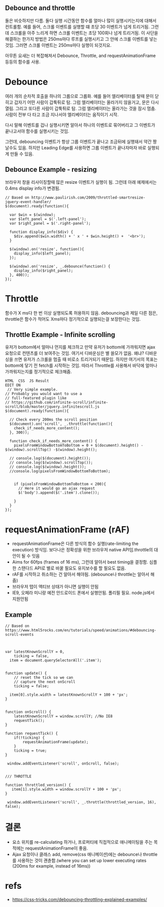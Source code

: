 Debounce and throttle
---

둘은 비슷하지만 다름. 둘다 실행 시간동안 함수를 얼마나 많이 실행시키는지에 대해서 컨트롤함. 예를 들어, 스크롤 이벤트를 실행할 떄 초당 30 이벤트가 넘게 트리거됨. 그런데 스크롤을 아주 느리게 하면 스크롤 이벤트는 초당 100회나 넘게 트리거됨. 이 사단을 해결하는 한가지 방법은 250ms마다 루프를 실행시키고 그 안에 스크롤 이벤트를 넣는 것임. 그러면 스크롤 이벤트는 250ms마다 실행이 되것지요.

아무튼 요새는 더 복잡해져서 Debounce, Throttle, and requestAnimationFrame 등등의 함수를 사용.

# Debounce
여러 개의 순차적 호출을 하나의 그룹으로 그룹화. 예를 들어 엘리베이터를 탈때 문이 닫히고 갑자기 어떤 사람이 갑툭튀로 탐. 그럼 엘리베이터는 올라가지 않을거고, 문은 다시 열림. 그리고 또다른 사람이 갑툭튀로 탐. 그럼 엘리베이터는 올라가는 것을 잠시 멈춤. 사람이 전부 다 타고 조금 지나서야 엘리베이터는 움직이기 시작.

다시 말해 이벤트를 겁나 실행시키면 알아서 하나의 이벤트로 묶어버리고 그 이벤트가 끝나고서야 함수를 실행시키는 것임.

그런데, debouncing 이벤트가 항상 그룹 이벤트가 끝나고 조금뒤에 실행돼서 약간 짱날수도 있음. 하지만 Leading Edge를 사용하면 그룹 이벤트가 끝나자마자 바로 실행되게 만들 수 있음.


## Debounce Example - resizing

브라우저 창을 리사이징할때 많은 resize 이벤트가 실행이 됨. 그런데 아래 예제에서는 0.4ms display info가 변경됨.

```
// Based on http://www.paulirish.com/2009/throttled-smartresize-jquery-event-handler/
$(document).ready(function(){
  
  var $win = $(window);
  var $left_panel = $('.left-panel');
  var $right_panel = $('.right-panel');
  
  function display_info($div) {
    $div.append($win.width() + ' x ' + $win.height() +  '<br>');
  }
                
  $(window).on('resize', function(){
    display_info($left_panel);
  });
  
  $(window).on('resize', _.debounce(function() {
    display_info($right_panel);
  }, 400));
});
```


# Throttle
함수가 X ms다 한 번 이상 실행되도록 허용하지 않음. debouncing과 제일 다른 점은, throttle은 함수가 적어도 Xms마다 정기적으로 실행되는걸 보장한다는 것임.

## Throttle Example - Infinite scrolling
유저가 bottom에서 얼마나 먼지를 체크하고 만약 유저가 bottom에 가까워지면 ajax 요청으로 컨텐츠를 더 보여주는 것임. 여기서 디바운싱은 별 쓸모가 없음. 왜냐? 디바운싱을 쓰면 유저가 스크롤을 멈출 때 비로소 트리거되기 때문임. 하지만 여기서의 목표는 bottom에 닿기 전 fetch를 시작하는 것임.
따라서 Throttle를 사용해서 바닥에 얼마나 가까워지는지를 정기적으로 체크해줌.

```
HTML  CSS  JS Result
EDIT ON
 // Very simple example.
// Probably you would want to use a 
// full-featured plugin like
// https://github.com/infinite-scroll/infinite-scroll/blob/master/jquery.infinitescroll.js
$(document).ready(function(){
  
  // Check every 200ms the scroll position
  $(document).on('scroll', _.throttle(function(){
    check_if_needs_more_content();
  }, 300));

  function check_if_needs_more_content() {     
    pixelsFromWindowBottomToBottom = 0 + $(document).height() - $(window).scrollTop() -$(window).height();
    
  // console.log($(document).height());
  // console.log($(window).scrollTop());
  // console.log($(window).height());
  //console.log(pixelsFromWindowBottomToBottom);
    
    
    if (pixelsFromWindowBottomToBottom < 200){
      // Here it would go an ajax request
      $('body').append($('.item').clone()); 
      
    }
  }
});
```

# requestAnimationFrame (rAF)
* requestAnimationFrame은 다른 방식의 함수 실행(rate-limiting the execution) 방식임. 보다나은 정확성을 위한 브라우저 native API임.throttle의 대안이 될 수 잇음
* Aims for 60fps (frames of 16 ms), 그런데 알아서 best timing을 결정함. 심플한 스탠다드 API로 별로 바꿀 필요도 유지보수를 할 필요도 없음.
* rAF를 시작하고 취소하는 건 알아서 해야됨. (debounce나 throttle는 알아서 해줌)
* 브라우저 탭이 액티브 상태가 아니면 실행이 안됨
* IE9, 오페라 미니랑 예전 안드로이드 폰에서 실행안됨. 폴리필 필요. node.js에서 지원안됨

## Example
```
// Based on https://www.html5rocks.com/en/tutorials/speed/animations/#debouncing-scroll-events



var latestKnownScrollY = 0,
    ticking = false,
  item = document.querySelectorAll('.item');


function update() {
    // reset the tick so we can
    // capture the next onScroll
    ticking = false;

  item[0].style.width = latestKnownScrollY + 100 + 'px';
}


function onScroll() {
    latestKnownScrollY = window.scrollY; //No IE8
    requestTick();
}

function requestTick() {
    if(!ticking) {
        requestAnimationFrame(update);
    }
    ticking = true;
}

 window.addEventListener('scroll', onScroll, false);


/// THROTTLE

function throttled_version() {
   item[1].style.width = window.scrollY + 100 + 'px';
}

 window.addEventListener('scroll', _.throttle(throttled_version, 16), false);
```

# 결론
* 요소 위치를 re-calculating 하거나, 프로퍼티에 직접적으로 애니메이팅을 주는 목적에는 requestAnimationFrame이 좋음.
* Ajax 요청이나 클래스 add, remove(css 애니메이션)에는 debounce나 throttle를 사용하는 것이 괜츈함.(where you can set up lower executing rates (200ms for example, instead of 16ms))


# refs
* https://css-tricks.com/debouncing-throttling-explained-examples/